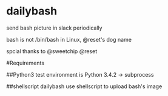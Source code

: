 # dailybash
send bash picture in slack periodically

bash is not /bin/bash in Linux, @reset's dog name

spcial thanks to @sweetchip @reset


#Requirements

##Python3
test environment is Python 3.4.2
-> subprocess

##shellscript 
dailybash use shellscript to upload bash's image
